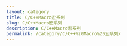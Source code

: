```yaml
---
layout: category
title: C/C++Macro宏系列
slug: C/C++Macro宏系列
description: C/C++Macro宏系列
permalink: /category/C/C++%20Macro%20宏系列/
---
```


